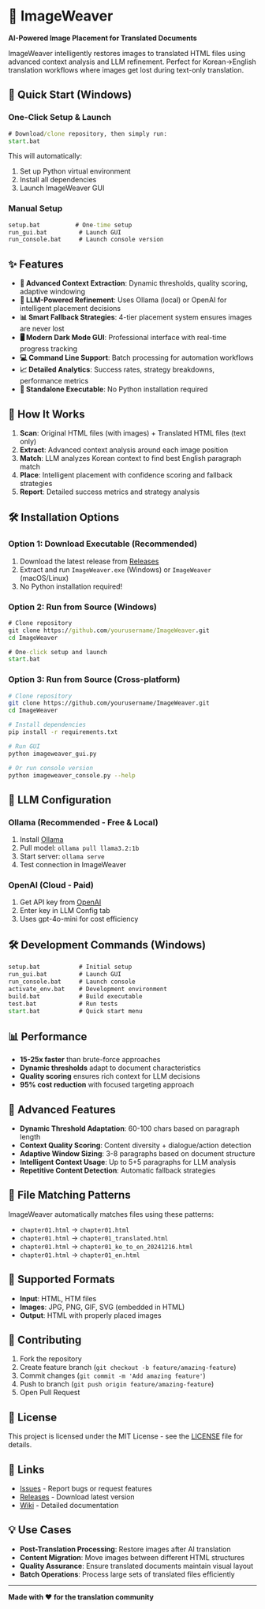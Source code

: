 # 🎯 ImageWeaver

**AI-Powered Image Placement for Translated Documents**

ImageWeaver intelligently restores images to translated HTML files using advanced context analysis and LLM refinement. Perfect for Korean→English translation workflows where images get lost during text-only translation.

## 🚀 Quick Start (Windows)

### One-Click Setup & Launch
```cmd
# Download/clone repository, then simply run:
start.bat
```
This will automatically:
1. Set up Python virtual environment
2. Install all dependencies
3. Launch ImageWeaver GUI

### Manual Setup
```cmd
setup.bat          # One-time setup
run_gui.bat         # Launch GUI
run_console.bat     # Launch console version
```

## ✨ Features

- **🎯 Advanced Context Extraction**: Dynamic thresholds, quality scoring, adaptive windowing
- **🧠 LLM-Powered Refinement**: Uses Ollama (local) or OpenAI for intelligent placement decisions  
- **📊 Smart Fallback Strategies**: 4-tier placement system ensures images are never lost
- **🖥️ Modern Dark Mode GUI**: Professional interface with real-time progress tracking
- **💻 Command Line Support**: Batch processing for automation workflows
- **📈 Detailed Analytics**: Success rates, strategy breakdowns, performance metrics
- **🚀 Standalone Executable**: No Python installation required

## 🎯 How It Works

1. **Scan**: Original HTML files (with images) + Translated HTML files (text only)
2. **Extract**: Advanced context analysis around each image position
3. **Match**: LLM analyzes Korean context to find best English paragraph match
4. **Place**: Intelligent placement with confidence scoring and fallback strategies
5. **Report**: Detailed success metrics and strategy analysis

## 🛠️ Installation Options

### Option 1: Download Executable (Recommended)
1. Download the latest release from [Releases](../../releases)
2. Extract and run `ImageWeaver.exe` (Windows) or `ImageWeaver` (macOS/Linux)
3. No Python installation required!

### Option 2: Run from Source (Windows)
```cmd
# Clone repository
git clone https://github.com/yourusername/ImageWeaver.git
cd ImageWeaver

# One-click setup and launch
start.bat
```

### Option 3: Run from Source (Cross-platform)
```bash
# Clone repository
git clone https://github.com/yourusername/ImageWeaver.git
cd ImageWeaver

# Install dependencies
pip install -r requirements.txt

# Run GUI
python imageweaver_gui.py

# Or run console version
python imageweaver_console.py --help
```

## 🎯 LLM Configuration

### Ollama (Recommended - Free & Local)
1. Install [Ollama](https://ollama.ai)
2. Pull model: `ollama pull llama3.2:1b`
3. Start server: `ollama serve`
4. Test connection in ImageWeaver

### OpenAI (Cloud - Paid)
1. Get API key from [OpenAI](https://platform.openai.com)
2. Enter key in LLM Config tab
3. Uses gpt-4o-mini for cost efficiency

## 🛠️ Development Commands (Windows)

```cmd
setup.bat           # Initial setup
run_gui.bat         # Launch GUI
run_console.bat     # Launch console
activate_env.bat    # Development environment
build.bat           # Build executable
test.bat            # Run tests
start.bat           # Quick start menu
```

## 📊 Performance

- **15-25x faster** than brute-force approaches
- **Dynamic thresholds** adapt to document characteristics
- **Quality scoring** ensures rich context for LLM decisions
- **95% cost reduction** with focused targeting approach

## 🔧 Advanced Features

- **Dynamic Threshold Adaptation**: 60-100 chars based on paragraph length
- **Context Quality Scoring**: Content diversity + dialogue/action detection  
- **Adaptive Window Sizing**: 3-8 paragraphs based on document structure
- **Intelligent Context Usage**: Up to 5+5 paragraphs for LLM analysis
- **Repetitive Content Detection**: Automatic fallback strategies

## 📁 File Matching Patterns

ImageWeaver automatically matches files using these patterns:
- `chapter01.html` → `chapter01.html`
- `chapter01.html` → `chapter01_translated.html`
- `chapter01.html` → `chapter01_ko_to_en_20241216.html`
- `chapter01.html` → `chapter01_en.html`

## 🎯 Supported Formats

- **Input**: HTML, HTM files
- **Images**: JPG, PNG, GIF, SVG (embedded in HTML)
- **Output**: HTML with properly placed images

## 🤝 Contributing

1. Fork the repository
2. Create feature branch (`git checkout -b feature/amazing-feature`)
3. Commit changes (`git commit -m 'Add amazing feature'`)
4. Push to branch (`git push origin feature/amazing-feature`)
5. Open Pull Request

## 📄 License

This project is licensed under the MIT License - see the [LICENSE](LICENSE) file for details.

## 🔗 Links

- [Issues](../../issues) - Report bugs or request features
- [Releases](../../releases) - Download latest version
- [Wiki](../../wiki) - Detailed documentation

## 💡 Use Cases

- **Post-Translation Processing**: Restore images after AI translation
- **Content Migration**: Move images between different HTML structures  
- **Quality Assurance**: Ensure translated documents maintain visual layout
- **Batch Operations**: Process large sets of translated files efficiently

---

**Made with ❤️ for the translation community**